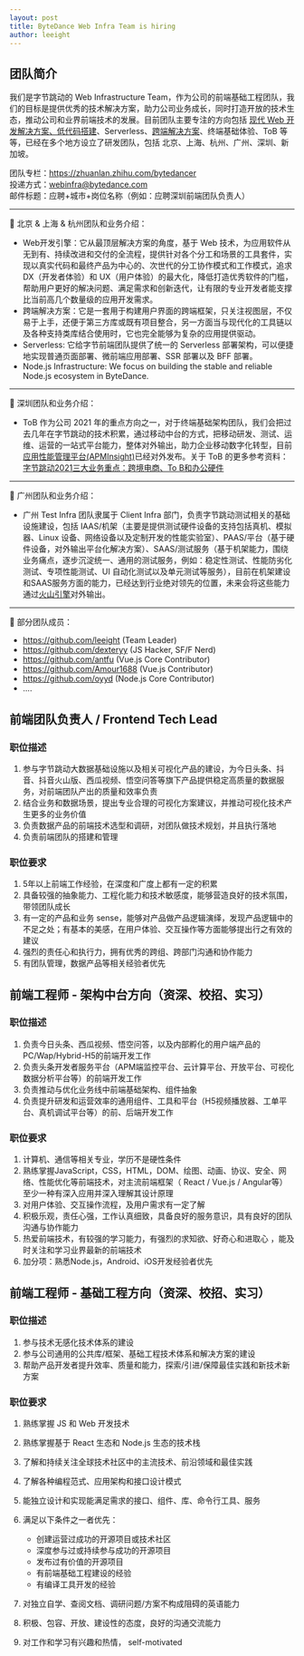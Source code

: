 ```yaml
---
layout: post
title: ByteDance Web Infra Team is hiring
author: leeight
---
```


## 团队简介

我们是字节跳动的 Web Infrastructure Team，作为公司的前端基础工程团队，我们的目标是提供优秀的技术解决方案，助力公司业务成长，同时打造开放的技术生态，推动公司和业界前端技术的发展。目前团队主要专注的方向包括 [现代 Web 开发解决方案、低代码搭建](https://zhuanlan.zhihu.com/p/88616149)、Serverless、[跨端解决方案](https://tzxhy.github.io/2020/02/19/%E5%85%B3%E4%BA%8E%E8%B7%A8%E7%AB%AF%E6%96%B9%E6%A1%88%E7%9A%84%E8%B0%83%E7%A0%94/)、终端基础体验、ToB 等等，已经在多个地方设立了研发团队，包括 北京、上海、杭州、广州、深圳、新加坡。

团队专栏：<https://zhuanlan.zhihu.com/bytedancer>  
投递方式：webinfra@bytedance.com  
邮件标题：应聘+城市+岗位名称（例如：应聘深圳前端团队负责人）

---

📖 北京 & 上海 & 杭州团队和业务介绍：

* Web开发引擎：它从最顶层解决方案的角度，基于 Web 技术，为应用软件从无到有、持续改进和交付的全流程，提供针对各个分工和场景的工具套件，实现以真实代码和最终产品为中心的、次世代的分工协作模式和工作模式，追求 DX（开发者体验）和 UX（用户体验）的最大化，降低打造优秀软件的门槛，帮助用户更好的解决问题、满足需求和创新迭代，让有限的专业开发者能支撑比当前高几个数量级的应用开发需求。
* 跨端解决方案：它是一套用于构建用户界面的跨端框架，只关注视图层，不仅易于上手，还便于第三方库或既有项目整合，另一方面当与现代化的工具链以及各种支持类库结合使用时，它也完全能够为复杂的应用提供驱动。
* Serverless: 它给字节前端团队提供了统一的 Serverless 部署架构，可以便捷地实现普通页面部署、微前端应用部署、SSR 部署以及 BFF 部署。
* Node.js Infrastructure: We focus on building the stable and reliable Node.js ecosystem in ByteDance.

---

📖 深圳团队和业务介绍：

* ToB 作为公司 2021 年的重点方向之一，对于终端基础架构团队，我们会把过去几年在字节跳动的技术积累，通过移动中台的方式，把移动研发、测试、运维、运营的一站式平台能力，整体对外输出，助力企业移动数字化转型，目前[应用性能管理平台(APMInsight)](https://datarangers.com.cn/datarangers/product/apminsight)已经对外发布。关于 ToB 的更多参考资料：[字节跳动2021三大业务重点：跨境电商、To B和办公硬件](https://www.sohu.com/a/437231608_115565)

---

📖 广州团队和业务介绍：

* 广州 Test Infra 团队隶属于 Client Infra 部门，负责字节跳动测试相关的基础设施建设，包括 IAAS/机架（主要是提供测试硬件设备的支持包括真机、模拟器、Linux 设备、网络设备以及定制开发的性能实验室）、PAAS/平台（基于硬件设备，对外输出平台化解决方案）、SAAS/测试服务（基于机架能力，围绕业务痛点，逐步沉淀统一、通用的测试服务，例如：稳定性测试、性能防劣化测试、专项性能测试、UI 自动化测试以及单元测试等服务），目前在机架建设和SAAS服务方面的能力，已经达到行业绝对领先的位置，未来会将这些能力通过[火山引擎](https://www.volcengine.cn/)对外输出。

---

🎄 部分团队成员：

* <https://github.com/leeight> (Team Leader)
* <https://github.com/dexteryy> (JS Hacker, SF/F Nerd)
* <https://github.com/antfu> (Vue.js Core Contributor)
* <https://github.com/Amour1688> (Vue.js Contributor)
* <https://github.com/oyyd> (Node.js Core Contributor)
* ....

## 前端团队负责人 / Frontend Tech Lead

### 职位描述

1. 参与字节跳动大数据基础设施以及相关可视化产品的建设，为今日头条、抖音、抖音火山版、西瓜视频、悟空问答等旗下产品提供稳定高质量的数据服务，对前端团队产出的质量和效率负责
2. 结合业务和数据场景，提出专业合理的可视化方案建议，并推动可视化技术产生更多的业务价值
3. 负责数据产品的前端技术选型和调研，对团队做技术规划，并且执行落地
4. 负责前端团队的搭建和管理

### 职位要求

1. 5年以上前端工作经验，在深度和广度上都有一定的积累
2. 具备较强的抽象能力、工程化能力和技术敏感度，能够营造良好的技术氛围，带领团队成长
3. 有一定的产品和业务 sense，能够对产品做产品逻辑演绎，发现产品逻辑中的不足之处；有基本的美感，在用户体验、交互操作等方面能够提出行之有效的建议
4. 强烈的责任心和执行力，拥有优秀的跨组、跨部门沟通和协作能力
5. 有团队管理，数据产品等相关经验者优先

## 前端工程师 - 架构中台方向（资深、校招、实习）

### 职位描述

1. 负责今日头条、西瓜视频、悟空问答，以及内部孵化的用户端产品的PC/Wap/Hybrid-H5的前端开发工作
2. 负责头条开发者服务平台（APM端监控平台、云计算平台、开放平台、可视化数据分析平台等）的前端开发工作
3. 负责推动与优化业务线中前端基础架构、组件抽象
4. 负责提升研发和运营效率的通用组件、工具和平台（H5视频播放器、工单平台、真机调试平台等）的前、后端开发工作

### 职位要求

1. 计算机、通信等相关专业，学历不是硬性条件
2. 熟练掌握JavaScript，CSS，HTML，DOM、绘图、动画、协议、安全、网络、性能优化等前端技术，对主流前端框架（ React / Vue.js / Angular等）至少一种有深入应用并深入理解其设计原理
3. 对用户体验、交互操作流程，及用户需求有一定了解
4. 积极乐观，责任心强，工作认真细致，具备良好的服务意识，具有良好的团队沟通与协作能力
5. 热爱前端技术，有较强的学习能力，有强烈的求知欲、好奇心和进取心 ，能及时关注和学习业界最新的前端技术
6. 加分项：熟悉Node.js，Android、iOS开发经验者优先

## 前端工程师 - 基础工程方向（资深、校招、实习）
### 职位描述

1. 参与技术无感化技术体系的建设
2. 参与公司通用的公共库/框架、基础工程技术体系和解决方案的建设
3. 帮助产品开发者提升效率、质量和能力，探索/引进/保障最佳实践和新技术新方案

### 职位要求

1. 熟练掌握 JS 和 Web 开发技术
2. 熟练掌握基于 React 生态和 Node.js 生态的技术栈
3. 了解和持续关注全球技术社区中的主流技术、前沿领域和最佳实践
4. 了解各种编程范式、应用架构和接口设计模式
5. 能独立设计和实现能满足需求的接口、组件、库、命令行工具、服务
6. 满足以下条件之一者优先：

    * 创建运营过成功的开源项目或技术社区
    * 深度参与过或持续参与成功的开源项目
    * 发布过有价值的开源项目
    * 有前端基础工程建设的经验
    * 有编译工具开发的经验

7. 对独立自学、查阅文档、调研问题/方案不构成阻碍的英语能力
8. 积极、包容、开放、建设性的态度，良好的沟通交流能力
9. 对工作和学习有兴趣和热情， self-motivated